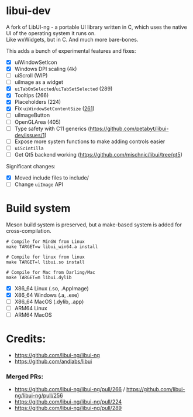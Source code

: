 # libui-dev
A fork of LibUI-ng - a portable UI library written in C, which uses the native UI of the operating system it runs on.  
Like wxWidgets, but in C. And much more bare-bones.

This adds a bunch of experimental features and fixes:
- [x] uiWindowSetIcon
- [x] Windows DPI scaling (4k)
- [ ] uiScroll (WIP)
- [ ] uiImage as a widget
- [x] `uiTabOnSelected`/`uiTabSetSelected` (289)
- [x] Tooltips (266)
- [x] Placeholders (224)
- [x] Fix `uiWindowSetContentSize` ([261](https://github.com/libui-ng/libui-ng/pull/261))
- [ ] uiImageButton
- [ ] OpenGLArea (405)
- [ ] Type safety with C11 generics (https://github.com/petabyt/libui-dev/issues/1)
- [ ] Expose more system functions to make adding controls easier
- [ ] `uiScintilla`
- [ ] Get Qt5 backend working (https://github.com/mischnic/libui/tree/qt5)

Significant changes:
- [x] Moved include files to include/
- [ ] Change `uiImage` API

# Build system
Meson build system is preserved, but a make-based system is added for cross-compilation.
```
# Compile for MinGW from Linux
make TARGET=w libui_win64.a install

# Compile for linux from linux
make TARGET=l libui.so install

# Compile for Mac from Darling/Mac
make TARGET=m libui.dylib
```

- [x] X86_64 Linux (.so, .AppImage)
- [x] X86_64 Windows (.a, .exe)
- [ ] X86_64 MacOS (.dylib, .app)
- [ ] ARM64 Linux
- [ ] ARM64 MacOS

# Credits:
- https://github.com/libui-ng/libui-ng
- https://github.com/andlabs/libui
### Merged PRs:
- https://github.com/libui-ng/libui-ng/pull/266 / https://github.com/libui-ng/libui-ng/pull/256
- https://github.com/libui-ng/libui-ng/pull/224
- https://github.com/libui-ng/libui-ng/pull/289
